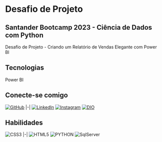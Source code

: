 # Desafio de Projeto

## Santander Bootcamp 2023 - Ciência de Dados com Python

Desafio de Projeto - Criando um Relatório de Vendas Elegante com Power BI

## Tecnologias

Power BI

## **Conecte-se comigo**

[![GitHub](https://img.shields.io/badge/GitHub-000?style=for-the-badge&logo=GitHub)](https://github.com/dougddias)
|-|
[![LinkedIn](https://img.shields.io/badge/LinkedIn-000?style=for-the-badge&logo=linkedin&logoColor=0E76A8)](https://www.linkedin.com/in/douglas-dias-4097b3210/)
[![Instagram](https://img.shields.io/badge/Instagram-000?style=for-the-badge&logo=instagram)](https://www.instagram.com/dougddias/?next=%2Fp%2FCReqRvPL_AY%2F)
[![DIO](https://img.shields.io/badge/DIGITAL_INNOVATION_ONE-000?style=for-the-badge)](https://web.dio.me/users/m_dougdias?tab=skills)




## **Habilidades**

![CSS3](https://img.shields.io/badge/CSS3-000?style=for-the-badge&logo=css3&logoColor=264CE4)
|-|
![HTML5](https://img.shields.io/badge/HTML5-000?style=for-the-badge&logo=html5)
![PYTHON](https://img.shields.io/badge/PYTHON-000?style=for-the-badge&logo=PYTHON)
![SqlServer](https://img.shields.io/badge/SqlServer-000?style=for-the-badge&logo=MicrosoftSQLserver)
